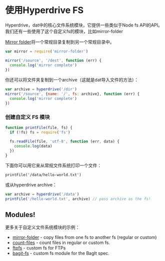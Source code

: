 [dat_node]: https://github.com/datproject/dat-node
[hyperdrive]: https://npmjs.org/hyperdrive
[hyperdiscovery]: https://npmjs.org/hyperdiscovery
[cli]: https://npmjs.org/dat
[dat_storage]: https://github.com/datproject/dat-storage
[development_work_flow]: https://github.com/datproject/dat/blob/master/CONTRIBUTING.md#development-workflow
[mirror_folder]: https://github.com/mafintosh/mirror-folder

# 使用Hyperdrive FS

Hyperdrive，dat中的核心文件系统模块，它提供一些类似于Node fs API的API。我们还有一些使用了这个自定义fs的模块，比如mirror-folder

[Mirror folder][mirror_folder]将一个常规目录复制到另一个常规目录中。
```javascript
var mirror = require('mirror-folder')

mirror('/source', '/dest', function (err) {
  console.log('mirror complete')
})
```

你还可以将文件夹复制到一个archive（这就是dat导入文件的方法）：

```javascript
var archive = hyperdrive('/dir')
mirror('/source', {name: '/', fs: archive}, function (err) {
  console.log('mirror complete')
})
```

### 创建自定义 FS 模块

```javascript
function printFile(file, fs) {
  if (!fs) fs = require('fs')

  fs.readFile(file, 'utf-8', function (err, data) {
    console.log(data)
  }) 
}
```

下面你可以用它来从常规文件系统打印一个文件：

    printFile('/data/hello-world.txt')

或从hyperdrive archive：

```javascript
var archive = hyperdrive('/data')
printFile('/hello-world.txt', archive) // pass archive as the fs!
```

## Modules!

更多关于自定义文件系统模块的示例：

* [mirror-folder]() - copy files from one fs to another fs (regular or custom)
* [count-files]() - count files in regular or custom fs.
* [ftpfs]() - custom fs for FTPs
* [bagit-fs]() - custom fs module for the BagIt spec.

